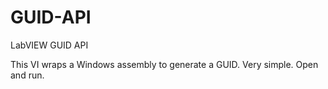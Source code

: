 # GUID-API
LabVIEW GUID API

This VI wraps a Windows assembly to generate a GUID. Very simple. Open and run.
